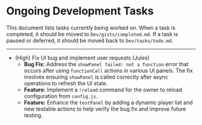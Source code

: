 # Ongoing Development Tasks

This document lists tasks currently being worked on. When a task is completed, it should be moved to `Dev/gists/completed.md`. If a task is paused or deferred, it should be moved back to `Dev/tasks/todo.md`.

---
- (High) Fix UI bug and implement user requests (Jules)
  - **Bug Fix:** Address the `showPanel failed: not a function` error that occurs after using `functionCall` actions in various UI panels. The fix involves ensuring `showPanel` is called correctly after async operations to refresh the UI state.
  - **Feature:** Implement a `!reload` command for the owner to reload configuration from `config.js`.
  - **Feature:** Enhance the `testPanel` by adding a dynamic player list and new testable actions to help verify the bug fix and improve future testing.
